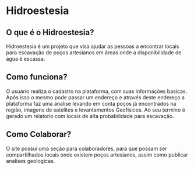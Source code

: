 # Hidroestesia

## O que é o Hidroestesia?
Hidroestesia é um projeto que visa ajudar as pessoas a encontrar locais para escavação de poços artesianos em áreas onde a disponibilidade de água é escassa.

## Como funciona?

O usuário realiza o cadastro na plataforma, com suas informações basicas. Após isso o mesmo pode passar um endereço e através deste endereço a plataforma faz uma analíse levando em conta poços já encontrados na região, imagens de satelites e levantamentos Geofisicos. Ao seu termino é gerado um relatorio com locais de alta probabilidade para escavação.

## Como Colaborar?
O site possui uma seção para colaboradores, para que possam ser compartilhados locais onde existem poços artesianos, assim como publicar analises geologicas. 
